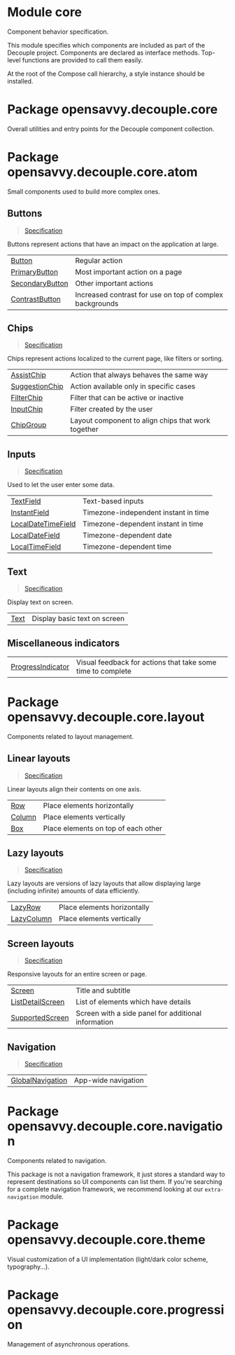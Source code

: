 # Module core

Component behavior specification.

This module specifies which components are included as part of the Decouple project.
Components are declared as interface methods. Top-level functions are provided to call them easily.

At the root of the Compose call hierarchy, a style instance should be installed.

# Package opensavvy.decouple.core

Overall utilities and entry points for the Decouple component collection.

# Package opensavvy.decouple.core.atom

Small components used to build more complex ones.

## Buttons

> [Specification](opensavvy.decouple.core.atom.Buttons)

Buttons represent actions that have an impact on the application at large.

|                                                                 |                                                          |
|-----------------------------------------------------------------|----------------------------------------------------------|
| [Button](opensavvy.decouple.core.atom.Button)                   | Regular action                                           |
| [PrimaryButton](opensavvy.decouple.core.atom.PrimaryButton)     | Most important action on a page                          |
| [SecondaryButton](opensavvy.decouple.core.atom.SecondaryButton) | Other important actions                                  |
| [ContrastButton](opensavvy.decouple.core.atom.ContrastButton)   | Increased contrast for use on top of complex backgrounds |

## Chips

> [Specification](opensavvy.decouple.core.atom.Chips)

Chips represent actions localized to the current page, like filters or sorting.

|                                                               |                                                    |
|---------------------------------------------------------------|----------------------------------------------------|
| [AssistChip](opensavvy.decouple.core.atom.AssistChip)         | Action that always behaves the same way            |
| [SuggestionChip](opensavvy.decouple.core.atom.SuggestionChip) | Action available only in specific cases            |
| [FilterChip](opensavvy.decouple.core.atom.FilterChip)         | Filter that can be active or inactive              |
| [InputChip](opensavvy.decouple.core.atom.InputChip)           | Filter created by the user                         |
| [ChipGroup](opensavvy.decouple.core.atom.ChipGroup)           | Layout component to align chips that work together |

## Inputs

> [Specification](opensavvy.decouple.core.atom.TextFields)

Used to let the user enter some data.

|                                                                       |                                      |
|-----------------------------------------------------------------------|--------------------------------------|
| [TextField](opensavvy.decouple.core.atom.TextField)                   | Text-based inputs                    |
| [InstantField](opensavvy.decouple.core.atom.InstantField)             | Timezone-independent instant in time |
| [LocalDateTimeField](opensavvy.decouple.core.atom.LocalDateTimeField) | Timezone-dependent instant in time   |
| [LocalDateField](opensavvy.decouple.core.atom.LocalDateField)         | Timezone-dependent date              |
| [LocalTimeField](opensavvy.decouple.core.atom.LocalTimeField)         | Timezone-dependent time              |

## Text

> [Specification](opensavvy.decouple.core.atom.Texts)

Display text on screen.

|                                           |                              |
|-------------------------------------------|------------------------------|
| [Text](opensavvy.decouple.core.atom.Text) | Display basic text on screen |

## Miscellaneous indicators

|                                                                     |                                                             |
|---------------------------------------------------------------------|-------------------------------------------------------------|
| [ProgressIndicator](opensavvy.decouple.core.atom.ProgressIndicator) | Visual feedback for actions that take some time to complete |

# Package opensavvy.decouple.core.layout

Components related to layout management.

## Linear layouts

> [Specification](opensavvy.decouple.core.layout.LinearLayouts)

Linear layouts align their contents on one axis.

|                                                 |                                     |
|-------------------------------------------------|-------------------------------------|
| [Row](opensavvy.decouple.core.layout.Row)       | Place elements horizontally         |
| [Column](opensavvy.decouple.core.layout.Column) | Place elements vertically           |
| [Box](opensavvy.decouple.core.layout.Box)       | Place elements on top of each other |

## Lazy layouts

> [Specification](opensavvy.decouple.core.layout.LazyLayouts)

Lazy layouts are versions of lazy layouts that allow displaying large (including infinite) amounts of data efficiently.

|                                                         |                             |
|---------------------------------------------------------|-----------------------------|
| [LazyRow](opensavvy.decouple.core.layout.LazyRow)       | Place elements horizontally |
| [LazyColumn](opensavvy.decouple.core.layout.LazyColumn) | Place elements vertically   |

## Screen layouts

> [Specification](opensavvy.decouple.core.layout.FullscreenLayouts)

Responsive layouts for an entire screen or page.

|                                                                     |                                                     |
|---------------------------------------------------------------------|-----------------------------------------------------|
| [Screen](opensavvy.decouple.core.layout.Screen)                     | Title and subtitle                                  |
| [ListDetailScreen](opensavvy.decouple.core.layout.ListDetailScreen) | List of elements which have details                 |
| [SupportedScreen](opensavvy.decouple.core.layout.SupportedScreen)   | Screen with a side panel for additional information |

## Navigation

> [Specification](opensavvy.decouple.core.layout.Navigation)

|                                                                     |                     |
|---------------------------------------------------------------------|---------------------|
| [GlobalNavigation](opensavvy.decouple.core.layout.GlobalNavigation) | App-wide navigation |

# Package opensavvy.decouple.core.navigation

Components related to navigation.

This package is not a navigation framework, it just stores a standard way to represent destinations so UI components can list them.
If you're searching for a complete navigation framework, we recommend looking at our `extra-navigation` module.

# Package opensavvy.decouple.core.theme

Visual customization of a UI implementation (light/dark color scheme, typography…).

# Package opensavvy.decouple.core.progression

Management of asynchronous operations.
